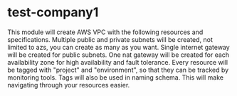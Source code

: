 # test-company1

This module will create AWS VPC with the following resources and specifications.
Multiple public and private subnets will be created, not limited to azs, you can create as many as you want.
Single internet gateway will be created for public subnets.
One nat gateway will be created for each availability zone for high availability and fault tolerance.
Every resource will be tagged with "project" and "environment", so that they can be tracked by monitoring tools.
Tags will also be used in naming schema. This will make navigating through your resources easier.